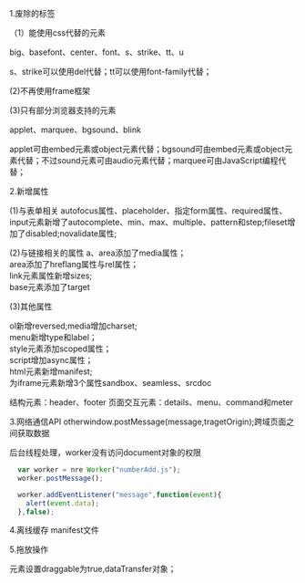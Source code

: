 1.废除的标签

（1）能使用css代替的元素

 big、basefont、center、font、s、strike、tt、u

 s、strike可以使用del代替；tt可以使用font-family代替；

 (2)不再使用frame框架

 (3)只有部分浏览器支持的元素

  applet、marquee、bgsound、blink

  applet可由embed元素或object元素代替；bgsound可由embed元素或object元素代替；不过sound元素可由audio元素代替；marquee可由JavaScript编程代替；

2.新增属性

(1)与表单相关
  autofocus属性、placeholder、指定form属性、required属性、input元素新增了autocomplete、min、max、multiple、pattern和step;fileset增加了disabled;novalidate属性;

(2)与链接相关的属性
   a、area添加了media属性；<br/>
   area添加了hreflang属性与rel属性；<br/>
   link元素属性新增sizes;<br/>
   base元素添加了target<br/>

(3)其他属性

ol新增reversed;media增加charset;<br/>
menu新增type和label；<br/>
style元素添加scoped属性；<br/>
script增加async属性；<br/>
html元素新增manifest;<br/>
为iframe元素新增3个属性sandbox、seamless、srcdoc<br/>

结构元素：header、footer
页面交互元素：details、menu、command和meter

3.网络通信API
  otherwindow.postMessage(message,tragetOrigin);跨域页面之间获取数据

 后台线程处理，worker没有访问document对象的权限
  ```javascript
    var worker = nre Worker("numberAdd.js");
    worker.postMessage();

    worker.addEventListener("message",function(event){
      alert(event.data);
    },false);
  ```
  4.离线缓存
  manifest文件

  5.拖放操作

  元素设置draggable为true,dataTransfer对象；
